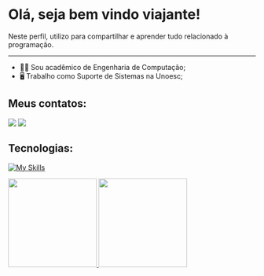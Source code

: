# Olá, seja bem vindo viajante! 

Neste perfil, utilizo para compartilhar e aprender tudo relacionado à programação.

---

* 🧑‍💻 Sou acadêmico de Engenharia de Computação;
* 🖥️ Trabalho como Suporte de Sistemas na Unoesc;

## Meus contatos:

<div>
<a href="https://instagram.com/_marcotortelli" target="_blank"><img src="https://img.shields.io/badge/-Instagram-%23E4405F?style=for-the-badge&logo=instagram&logoColor=white" target="_blank"></a>
<!-- <a href = "mailto:contato@seu-usuário-aqui"><img src="https://img.shields.io/badge/Gmail-D14836?style=for-the-badge&logo=gmail&logoColor=white" target="_blank"></a> -->
<a href="https://www.linkedin.com/in/marcotortelli21" target="_blank"><img src="https://img.shields.io/badge/-LinkedIn-%230077B5?style=for-the-badge&logo=linkedin&logoColor=white" target="_blank"></a>   
</div>

## Tecnologias:

[![My Skills](https://skillicons.dev/icons?i=js,java,spring,html,css)](https://skillicons.dev)

<div>
<a href="https://github.com/Tortelli1">
<img height="180em" src="https://github-readme-stats.vercel.app/api/top-langs/?username=Tortelli1&layout=compact&langs_count=7&theme=dracula"/>
<img height="180em" src="https://github-readme-stats.vercel.app/api?username=Tortelli1&show_icons=true&theme=dracula&include_all_commits=true&count_private=true"/>
</div>
